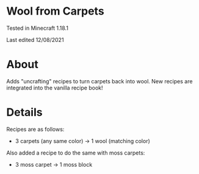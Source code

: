 # Wool from Carpets

Tested in Minecraft 1.18.1

Last edited 12/08/2021

# About

Adds "uncrafting" recipes to turn carpets back into wool.  New recipes are integrated into the vanilla recipe book!

# Details

Recipes are as follows:

 - 3 carpets (any same color) -> 1 wool (matching color)
 
Also added a recipe to do the same with moss carpets:

 - 3 moss carpet -> 1 moss block
